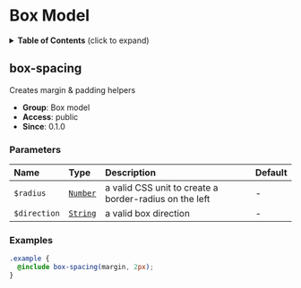 # Box Model

<details>
	<summary><strong>Table of Contents</strong> (click to expand)</summary>

+ [box-spacing](#box-spacing)

</details>

## box-spacing

Creates margin & padding helpers

+ **Group**: Box model
+ **Access**: public
+ **Since**: 0.1.0

### Parameters

| Name         | Type                                                           | Description                                            | Default |
| :----------- | :------------------------------------------------------------- | :----------------------------------------------------- | :------ |
| `$radius`    | [`Number`](https://sass-lang.com/documentation/values/numbers) | a valid CSS unit to create a border-radius on the left | -       |
| `$direction` | [`String`](https://sass-lang.com/documentation/values/strings) | a valid box direction                                  | -       |

### Examples

```scss
.example {
  @include box-spacing(margin, 2px);
}
```
